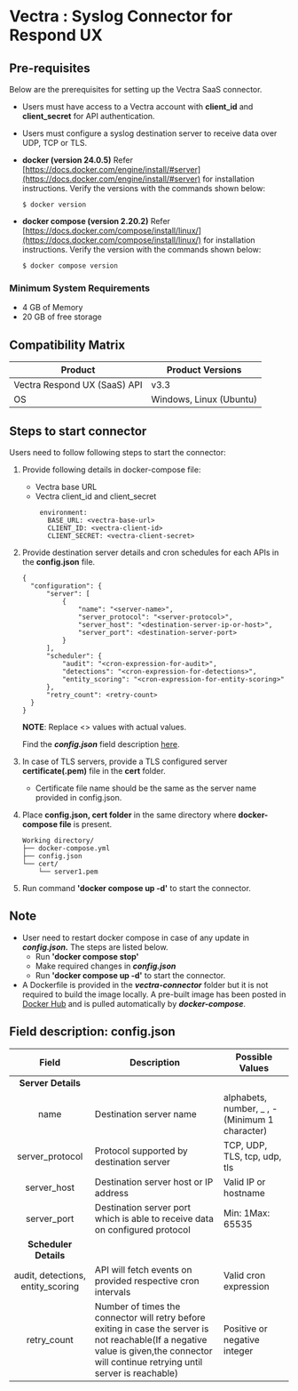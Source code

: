 # Vectra : Syslog Connector for Respond UX

## Pre-requisites

Below are the prerequisites for setting up the Vectra SaaS connector.

- Users must have access to a Vectra account with **client\_id** and **client\_secret** for API authentication.
- Users must configure a syslog destination server to receive data over UDP, TCP or TLS.
- **docker (version 24.0.5)**
Refer [https://docs.docker.com/engine/install/#server](https://docs.docker.com/engine/install/#server) for installation instructions. Verify the versions with the commands shown below:

    `$ docker version`

- **docker compose (version 2.20.2)**
Refer [https://docs.docker.com/compose/install/linux/](https://docs.docker.com/compose/install/linux/) for installation instructions. Verify the version with the commands shown below:

    `$ docker compose version`

### Minimum System Requirements

- 4 GB of Memory
- 20 GB of free storage

## Compatibility Matrix

| **Product** | **Product Versions** |
| ----- | ----- |
| Vectra Respond UX (SaaS) API | v3.3 |
| OS | Windows, Linux (Ubuntu) |

## Steps to start connector

Users need to follow following steps to start the connector:

1. Provide following details in docker-compose file:
    - Vectra base URL
   - Vectra client\_id and client\_secret
     ```
      environment:
        BASE_URL: <vectra-base-url>
        CLIENT_ID: <vectra-client-id>
        CLIENT_SECRET: <vectra-client-secret>
     ```

2. Provide destination server details and cron schedules for each APIs in the **config.json** file.
    ```
    {
      "configuration": {
          "server": [
              {
                  "name": "<server-name>",
                  "server_protocol": "<server-protocol>",
                  "server_host": "<destination-server-ip-or-host>",
                  "server_port": <destination-server-port>
              }
          ],
          "scheduler": {
              "audit": "<cron-expression-for-audit>",
              "detections": "<cron-expression-for-detections>",
              "entity_scoring": "<cron-expression-for-entity-scoring>"
          },
          "retry_count": <retry-count>
      }
    }
    ```

    **NOTE**: Replace <> values with actual values.

    Find the ***config.json*** field description [here](#field-description-configjson).

3. In case of TLS servers, provide a TLS configured server **certificate(.pem)** file in the **cert** folder.
    - Certificate file name should be the same as the server name provided in config.json.
4. Place **config.json, cert folder** in the same directory where **docker-compose file** is present.
    ```
    Working directory/
    ├── docker-compose.yml
    ├── config.json
    └── cert/
        └── server1.pem
    ```
5. Run command **'docker compose up -d'** to start the connector.

## Note

- User need to restart docker compose in case of any update in ***config.json.*** The steps are listed below.
    - Run **'docker compose stop'**
    - Make required changes in ***config.json***
    - Run **'docker compose up -d'** to start the connector.
- A Dockerfile is provided in the ***vectra-connector*** folder but it is not required to build the image locally. A pre-built image has been posted in [Docker Hub](https://hub.docker.com/repository/docker/tmevectra/vectra-saas-siem-connector/general) and is pulled automatically by ***docker-compose***.

## Field description: config.json

| **Field** | **Description** | **Possible Values** |
| :-------: | --------------- | ------------------- |
| **Server Details** |||
| name | Destination server name | alphabets, number, \_ , -(Minimum 1 character) |
| server\_protocol | Protocol supported by destination server | TCP, UDP, TLS, tcp, udp, tls |
| server\_host | Destination server host or IP address | Valid IP or hostname |
| server\_port | Destination server port which is able to receive data on configured protocol | Min: 1Max: 65535 |
| **Scheduler Details** |||
| audit, detections, entity\_scoring | API will fetch events on provided respective cron intervals | Valid cron expression |
| retry\_count | Number of times the connector will retry before exiting in case the server is not reachable(If a negative value is given,the connector will continue retrying until server is reachable) | Positive or negative integer |